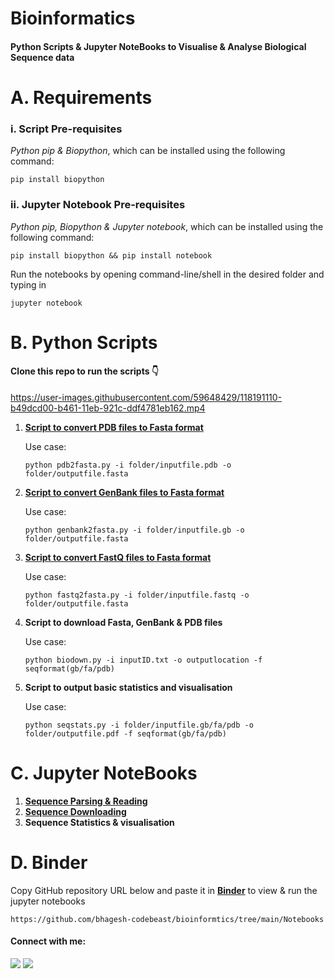 # Bioinformatics
#### **Python Scripts & Jupyter NoteBooks to Visualise & Analyse Biological Sequence data**

# A. Requirements

### i. **Script Pre-requisites**
*Python pip & Biopython*, which can be installed using the following command: 
    
    pip install biopython

### ii. **Jupyter Notebook Pre-requisites** 
*Python pip, Biopython & Jupyter notebook*, which can be installed using the following command: 

    pip install biopython && pip install notebook

Run the notebooks by opening command-line/shell in the desired folder and typing in 

    jupyter notebook 


# B. Python Scripts
#### Clone this repo to run the scripts 👇

https://user-images.githubusercontent.com/59648429/118191110-b49dcd00-b461-11eb-921c-ddf4781eb162.mp4


1. [**Script to convert PDB files to Fasta format**](https://github.com/bhagesh-codebeast/Bioinformatics/blob/main/Scripts/pdb2fasta.py)

    Use case:
  
    ```
    python pdb2fasta.py -i folder/inputfile.pdb -o folder/outputfile.fasta
    ```
2. [**Script to convert GenBank files to Fasta format**](https://github.com/bhagesh-codebeast/Bioinformatics/blob/main/Scripts/genbank2fasta.py)

    Use case:
  
    ```
    python genbank2fasta.py -i folder/inputfile.gb -o folder/outputfile.fasta
    ```

3. [**Script to convert FastQ files to Fasta format**](https://github.com/bhagesh-codebeast/Bioinformatics/blob/main/Scripts/fastq2fasta.py)

    Use case:
  
    ```
    python fastq2fasta.py -i folder/inputfile.fastq -o folder/outputfile.fasta
    ```
3. **Script to download Fasta, GenBank & PDB files**

    Use case:
  
    ```
    python biodown.py -i inputID.txt -o outputlocation -f seqformat(gb/fa/pdb)
    ```
3. **Script to output basic statistics and visualisation**

    Use case:
  
    ```
    python seqstats.py -i folder/inputfile.gb/fa/pdb -o folder/outputfile.pdf -f seqformat(gb/fa/pdb)
    ```

# C. Jupyter NoteBooks

1. [**Sequence Parsing & Reading**](https://github.com/bhagesh-codebeast/Bioinformatics/blob/main/Notebooks/sequence_parsing%26reading.ipynb)
2. [**Sequence Downloading**](https://github.com/bhagesh-codebeast/Bioinformatics/blob/main/Notebooks/sequence_download.ipynb)
3. **Sequence Statistics & visualisation**

# D. Binder
Copy GitHub repository URL below and paste it in [**Binder**](https://mybinder.org/) to view & run the jupyter notebooks
```
https://github.com/bhagesh-codebeast/bioinformtics/tree/main/Notebooks
````

#### Connect with me:

[![](https://img.shields.io/badge/linkedin-bhageshhunakunti-informational?style=flat&logo=LinkedIn&logoColor=white&color=2bbc8a)](https://www.linkedin.com/in/bhagesh-hunakunti/)
![](https://img.shields.io/badge/mail-hunakuntibhagesh@gmail.com-informational?style=flat&logo=gmail&logoColor=white&color=2bbc8a)
